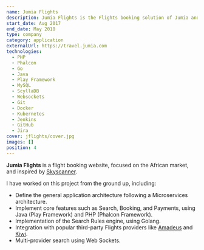 ```yaml
---
name: Jumia Flights
description: Jumia Flights is the Flights booking solution of Jumia and it was built with the goal to be the biggest online Flights booking marketplace im Africa.
start_date: Aug 2017
end_date: May 2018
type: company
category: application
externalUrl: https://travel.jumia.com
technologies:
  - PHP
  - Phalcon
  - Go
  - Java
  - Play Framework
  - MySQL
  - ScyllaDB
  - Websockets
  - Git
  - Docker
  - Kubernetes
  - Jenkins
  - GitHub
  - Jira
cover: jflights/cover.jpg
images: []
position: 4
---
```


**Jumia Flights** is a flight booking website, focused on the African market, and inspired by [Skyscanner](https://skycanner.com).

I have worked on this project from the ground up, including:

- Define the general application architecture following a Microservices architecture.
- Implement core features such as Search, Booking, and Payments, using Java (Play Framework) and PHP (Phalcon Framework).
- Implementation of the Search Rules engine, using Golang.
- Integration with popular third-party Flights providers like [Amadeus](https://amadeus.com) and [Kiwi](https://www.kiwi.com/en/).
- Multi-provider search using Web Sockets.
